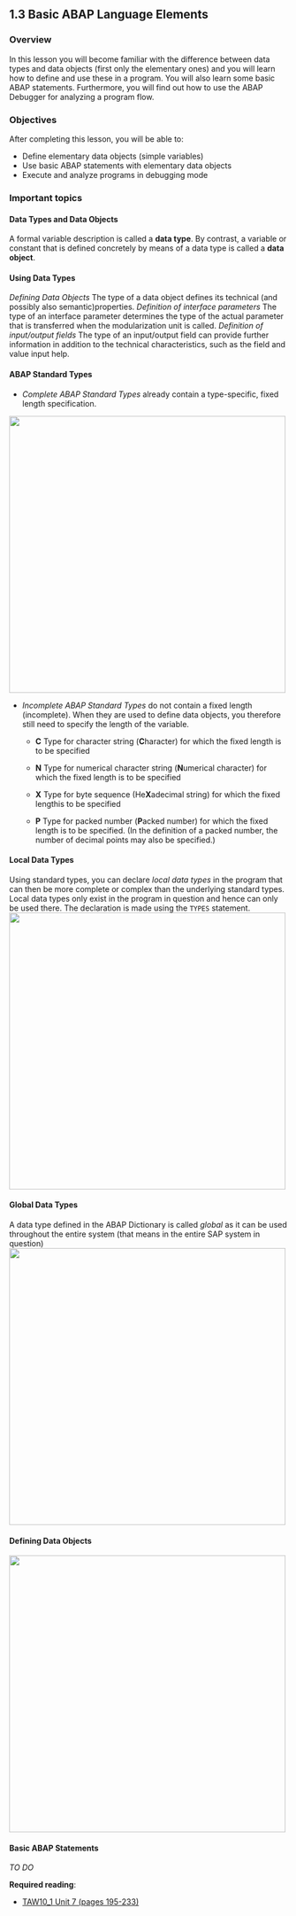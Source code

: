## 1.3 Basic ABAP Language Elements

### Overview
In this lesson you will become familiar with the difference between data types and data objects (first only the elementary ones) and you will learn how to define and use these in a program. You will also learn some basic ABAP statements. Furthermore, you will find out how to use the ABAP Debugger for analyzing a program flow.

### Objectives
After completing this lesson, you will be able to:
- Define elementary data objects (simple variables)
- Use basic ABAP statements with elementary data objects
- Execute and analyze programs in debugging mode

### Important topics

#### Data Types and Data Objects
A formal variable description is called a **data type**. By contrast, a variable or constant that is defined concretely by means of a data type is called a **data object**.

#### Using Data Types
*Defining Data Objects*
The type of a data object defines its technical (and possibly also semantic)properties.
*Definition of interface parameters*
The type of an interface parameter determines the type of the actual parameter that is transferred when the modularization unit is called.
*Definition of input/output fields*
The type of an input/output field can provide further information in addition to the technical characteristics, such as the field and value input help.

#### ABAP Standard Types
- *Complete ABAP Standard Types* already contain a type-specific, fixed length specification.
<img src="https://github.com/msg-CareerPaths/sap-abap-internship/assets/139317079/de45385c-ee13-4f3e-92d4-bf0a4ed604a2" width="500">

- *Incomplete ABAP Standard Types* do not contain a fixed length (incomplete). When they are used to define data objects, you therefore still need to specify the length of the variable.
  - **C**
    Type for character string (**C**haracter) for which the fixed length is to be specified
    
  - **N**
    Type for numerical character string (**N**umerical character) for which the fixed length is to be specified
    
  - **X**
    Type for byte sequence (He**X**adecimal string) for which the fixed lengthis to be specified
  - **P**
    Type for packed number (**P**acked number) for which the fixed length is to be specified. (In the definition of a packed number, the number of decimal points may also be specified.)

#### Local Data Types
Using standard types, you can declare *local data types* in the program that can then be more complete or complex than the underlying standard types. Local data types only exist in the program in question and hence can only be used there. The declaration is made using the `TYPES` statement.
<img src="https://github.com/msg-CareerPaths/sap-abap-internship/assets/139317079/b7f468d8-5665-40da-bf2d-55735f85bbd6" width="500">

#### Global Data Types
A data type defined in the ABAP Dictionary is called *global* as it can be used throughout the entire system (that means in the entire SAP system in question)
<img src="https://github.com/msg-CareerPaths/sap-abap-internship/assets/139317079/7d3ba840-d636-43f3-a3f0-8669a2b4c940" width="500">

#### Defining Data Objects
<img src="https://github.com/msg-CareerPaths/sap-abap-internship/assets/139317079/0cd7e10c-e5f5-4d48-9992-99090a84f2aa" width="500">

#### Basic ABAP Statements
*TO DO*


**Required reading**:
- [TAW10_1 Unit 7 (pages 195-233)](https://msggroup.sharepoint.com/:b:/r/sites/msteams_f974e3/Freigegebene%20Dokumente/General/SAP%20Summer%20School%202023/Training%20materials/TAW/TAW10_1_EN_Col92_FV_Part_NSC.pdf?csf=1&web=1&e=qJJmzd)
